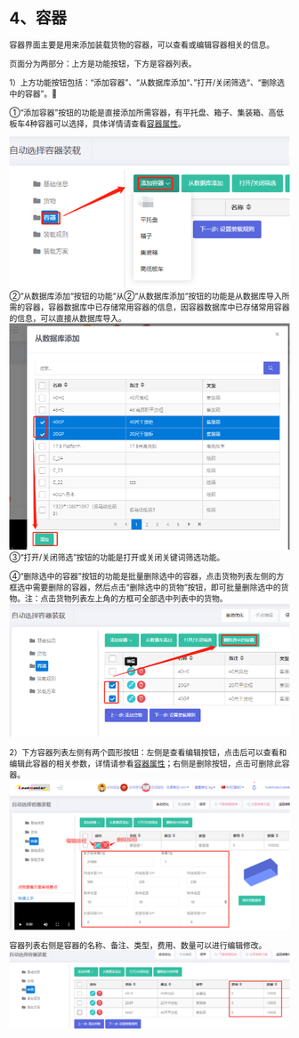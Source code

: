 # 4、容器

容器界面主要是用来添加装载货物的容器，可以查看或编辑容器相关的信息。

页面分为两部分：上方是功能按钮，下方是容器列表。

1）上方功能按钮包括：“添加容器”、“从数据库添加“、”打开/关闭筛选“、“删除选中的容器”。

①“添加容器”按钮的功能是直接添加所需容器，有平托盘、箱子、集装箱、高低板车4种容器可以选择，具体详情请查看[容器属性](https://doc.zhuangxiang.com/page/container/property.html)。

![](/assets/51A.png)②“从数据库添加“按钮的功能“从②“从数据库添加“按钮的功能是从数据库导入所需的容器，容器数据库中已存储常用容器的信息，因容器数据库中已存储常用容器的信息，可以直接从数据库导入。![](/assets/52A.png)③“打开/关闭筛选”按钮的功能是打开或关闭关键词筛选功能。

④“删除选中的容器”按钮的功能是批量删除选中的容器，点击货物列表左侧的方框选中需要删除的容器，然后点击“删除选中的货物”按钮，即可批量删除选中的货物。注：点击货物列表左上角的方框可全部选中列表中的货物。![](/assets/53A.png)

2）下方容器列表左侧有两个圆形按钮：左侧是查看编辑按钮，点击后可以查看和编辑此容器的相关参数，详情请参看[容器属性](https://doc.zhuangxiang.com/page/container/property.html)；右侧是删除按钮，点击可删除此容器。![](/assets/41A.png)

容器列表右侧是容器的名称、备注、类型，费用、数量可以进行编辑修改。![](/assets/54A.png)

